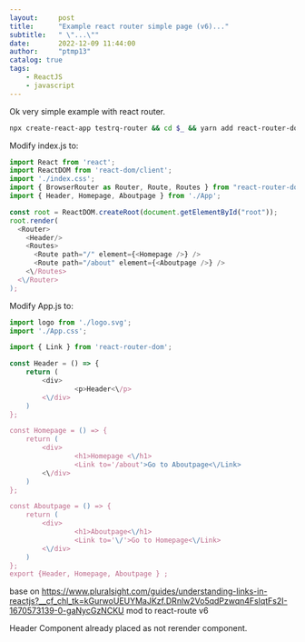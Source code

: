 ```yaml
---
layout:     post
title:      "Example react router simple page (v6)..."
subtitle:   " \"...\""
date:       2022-12-09 11:44:00
author:     "ptmp13"
catalog: true
tags:
    - ReactJS
    - javascript 
---
```


Ok very simple example with react router.

```bash
npx create-react-app testrq-router && cd $_ && yarn add react-router-dom
```

Modify index.js to:

```js
import React from 'react';
import ReactDOM from 'react-dom/client';
import './index.css';
import { BrowserRouter as Router, Route, Routes } from "react-router-dom";
import { Header, Homepage, Aboutpage } from './App';

const root = ReactDOM.createRoot(document.getElementById("root"));
root.render(
  <Router>
    <Header/>
    <Routes>
      <Route path="/" element={<Homepage />} />
      <Route path="/about" element={<Aboutpage />} />
    <\/Routes>
  <\/Router>
);
```

Modify App.js to:

```js
import logo from './logo.svg';
import './App.css';

import { Link } from 'react-router-dom';

const Header = () => {
    return (
        <div>
                <p>Header<\/p>
        <\/div>
    )
};

const Homepage = () => {
    return (
        <div>
                <h1>Homepage <\/h1>
                <Link to='/about'>Go to Aboutpage<\/Link>
        <\/div>
    )
};

const Aboutpage = () => {
    return (
        <div>
                <h1>Aboutpage<\/h1>
                <Link to='\/'>Go to Homepage<\/Link>
        <\/div>
    )
};
export {Header, Homepage, Aboutpage } ;
```


base on 
https://www.pluralsight.com/guides/understanding-links-in-reactjs?__cf_chl_tk=kGurwoUEUYMaJKzf.DRnlw2Vo5qdPzwqn4FslqtFs2I-1670573139-0-gaNycGzNCKU
mod to react-route v6

Header Component already placed as not rerender component.
